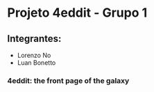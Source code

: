 # Projeto 4eddit - Grupo 1

## Integrantes:
- Lorenzo No
- Luan Bonetto

### 4eddit: the front page of the galaxy